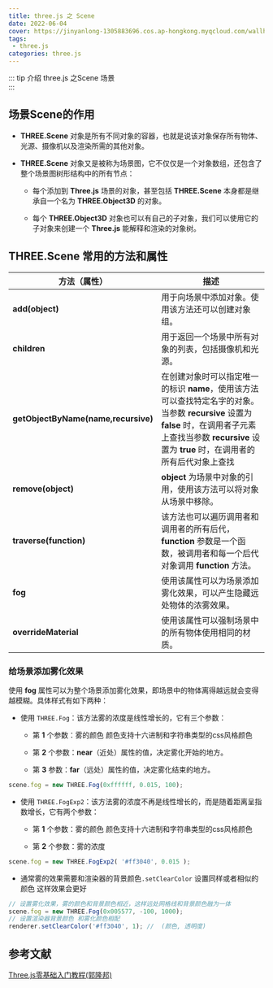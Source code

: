 ```yaml
---
title: three.js 之 Scene
date: 2022-06-04
cover: https://jinyanlong-1305883696.cos.ap-hongkong.myqcloud.com/wallhaven-28ve6mX.jpg
tags:
 - three.js
categories: three.js
---
```


::: tip 介绍
three.js 之Scene 场景<br>
:::

<!-- more -->

## 场景Scene的作用

* **THREE.Scene** 对象是所有不同对象的容器，也就是说该对象保存所有物体、光源、摄像机以及渲染所需的其他对象。

* **THREE.Scene** 对象又是被称为场景图，它不仅仅是一个对象数组，还包含了整个场景图树形结构中的所有节点：

  - 每个添加到 **Three.js** 场景的对象，甚至包括 **THREE.Scene** 本身都是继承自一个名为 **THREE.Object3D** 的对象。

  - 每个 **THREE.Object3D** 对象也可以有自己的子对象，我们可以使用它的子对象来创建一个 **Three.js** 能解释和渲染的对象树。

## THREE.Scene 常用的方法和属性

| **方法（属性）**                    | **描述**                                                     |
| ----------------------------------- | ------------------------------------------------------------ |
| **add(object)**                     | 用于向场景中添加对象。使用该方法还可以创建对象组。           |
| **children**                        | 用于返回一个场景中所有对象的列表，包括摄像机和光源。         |
| **getObjectByName(name,recursive)** | 在创建对象时可以指定唯一的标识 **name**，使用该方法可以查找特定名字的对象。 当参数 **recursive** 设置为 **false** 时，在调用者子元素上查找当参数 **recursive** 设置为 **true** 时，在调用者的所有后代对象上查找 |
| **remove(object)**                  | **object** 为场景中对象的引用，使用该方法可以将对象从场景中移除。 |
| **traverse(function)**              | 该方法也可以遍历调用者和调用者的所有后代，**function** 参数是一个函数，被调用者和每一个后代对象调用 **function** 方法。 |
| **fog**                             | 使用该属性可以为场景添加雾化效果，可以产生隐藏远处物体的浓雾效果。 |
| **overrideMaterial**                | 使用该属性可以强制场景中的所有物体使用相同的材质。           |

### **给场景添加雾化效果**

使用 **fog** 属性可以为整个场景添加雾化效果，即场景中的物体离得越远就会变得越模糊。具体样式有如下两种：

* 使用 `THREE.Fog`：该方法雾的浓度是线性增长的，它有三个参数：

  - 第 **1** 个参数：雾的颜色 颜色支持十六进制和字符串类型的css风格颜色

  - 第 **2** 个参数：**near**（近处）属性的值，决定雾化开始的地方。

  - 第 **3** 参数：**far**（远处）属性的值，决定雾化结束的地方。

```js
scene.fog = new THREE.Fog(0xffffff, 0.015, 100);
```

* 使用 `THREE.FogExp2`：该方法雾的浓度不再是线性增长的，而是随着距离呈指数增长，它有两个参数：

  - 第 **1** 个参数：雾的颜色 颜色支持十六进制和字符串类型的css风格颜色

  - 第 **2** 个参数：雾的浓度

```js
scene.fog = new THREE.FogExp2( '#ff3040', 0.015 );
```

* 通常雾的效果需要和渲染器的背景颜色`.setClearColor` 设置同样或者相似的颜色 这样效果会更好

```js
// 设置雾化效果，雾的颜色和背景颜色相近，这样远处网格线和背景颜色融为一体
scene.fog = new THREE.Fog(0x005577, -100, 1000);
// 设置渲染器背景颜色 和雾化颜色相配    
renderer.setClearColor('#ff3040', 1); //  (颜色, 透明度)
```

##  参考文献

[Three.js零基础入门教程(郭隆邦)](http://www.yanhuangxueyuan.com/Three.js/)
